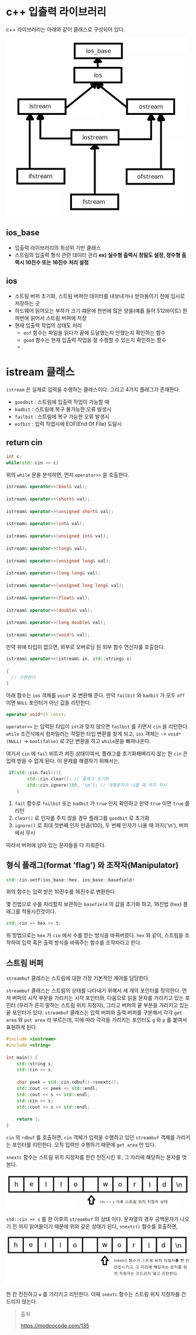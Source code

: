 # c++ 입출력 라이브러리

c++ 라이브러리는 아래와 같이 클래스로 구성되어 있다.



![iostream1](../img/iostream1.JPG)



## ios_base

- 입출력 라이브러리의 최상위 기반 클래스
- 스트림의 입출력 형식 관련 데이터 관리 **ex) 실수형 출력시 정밀도 설정, 정수형 출력시 10진수 또는 16진수 처리 설정**

## ios

- 스트림 버퍼 초기화, 스트림 버퍼란 데이터를 내보내거나 받아들이기 전에 임시로 저장하는 곳
- 하드웨어 읽어오는 부하가 크기 떄문에 한번에 많은 양을(예를 들어 512바이트) 한꺼번에 읽어서 스트림 버퍼에 저장
- 현재 입출력 작업의 상태도 처리
  - `eof` 함수는 파일을 읽다가 끝에 도달했는지 안했는지 확인하는 함수
  - `good` 함수는 현재 입출력 작업을 잘 수행할 수 있는지 확인하는 함수
  - 

# istream 클래스

`istream` 은 실제로 입력을 수행하는 클래스이다. 그리고 4가지 플래그가 존재한다.

- `goodbit` : 스트림에 입출력 작업이 가능할 때
- `badbit` : 스트림에 복구 불가능한 오류 발생시
- `failbit` : 스트림에 복구 가능한 오류 발생시
- `eofbit` : 입력 작업시에 EOF(End Of File) 도달시

## return cin

```c++
int c;
while(std::cin >> c)
```

위의 `while` 문을 분석하면,  먼저 `operator>>` 을 호출한다.

```c++
istream& operator>>(bool& val);

istream& operator>>(short& val);

istream& operator>>(unsigned short& val);

istream& operator>>(int& val);

istream& operator>>(unsigned int& val);

istream& operator>>(long& val);

istream& operator>>(unsigned long& val);

istream& operator>>(long long& val);

istream& operator>>(unsigned long long& val);

istream& operator>>(float& val);

istream& operator>>(double& val);

istream& operator>>(long double& val);

istream& operator>>(void*& val);
```

만약 위에 타입이 없으면, 외부로 오버로딩 된 외부 함수 연산자를 호출한다.

```c++
istream& operator>>(istream& in, std::string& s)

{
  // 구현한다
}
```

 아래 함수는 `ios` 객체를 `void*` 로 변환해 준다.  만약 `failbit` 와 `badbit` 가 모두 `off` 이면 `NULL` 포인터가 아닌 값을 리턴한다.

```c++
operator void*() const;
```

`operator>>` 는 입력된 타입이  `int`과 맞지 않으면 `failbit` 를 키면서 `cin` 을 리턴한다.  `while` 조건식에서 컴파일러는 적절한 타입 변환를 찾게 되고, `ios` 객체는 -> `void*(NULL)` -> `bool(false)` 로 2단 변환을 하고  `while`문을 빠져나온다.

여기서 `cin` 에 `fail` 비트가 켜진 상태이여서, 플래그를 초기화해벼리지 않는 한 `cin` 은 입력 받을 수 없게 된다. 이 문제를 해결하기 위해서는,

```c++
 if(std::cin.fail()){
        std::cin.clear(); // 플래그 초기화
        std::cin.ignore(100, '\n'); // 개행문자가 나올 때 까지 무시
    }
```

1. `fail` 함수로 `failbit`  또는 `badbit` 가 `true` 인지 확인하고 만약 `true` 이면 `true` 를 리턴
2. `clear()` 로 인자를 주지 않을 경우 플래그를 `goodbit` 로 초기화 
3. `ignore()` 로 최대 첫번째 인자 만큼(100), 두 번째 인자가 나올 때 까지('\n'), 버퍼에서 무시

따라서 버퍼에 남아 있는 문자들을 다 지워준다.



## 형식 플래그(format 'flag') 와 조작자(Manipulator)

```c++
std::cin.setf(ios_base::hex, ios_base::basefield)
```

위의 함수는 입력 받은 10진수를 16진수로 변환한다. 

몇 진법으로 수를 처리할지 보관하는 `basefield` 의 값을 초기화 하고, 16진법 (`hex`) 플래그를 적용시킨것이다. 

```c++
std::cin >> hex >> t;
```

위 방법으로는 `hex` 가 `cin` 에서 수를 받는 방식을 바꿔버렸다. `hex` 와 같이, 스트림을 조작하여 입력 혹은 출력 방식을 바꿔주는 함수를 조작자라고 한다.



## 스트림 버퍼

`streambuf` 클래스는 스트림에 대한 가장 기본적인 제어를 담당한다.

`streambuf` 클래스는 스트림의 상태를 나타내기 위해서 세 개의 포인터를 정의한다. 먼저 버퍼의 시작 부분을 가리키는 시작 포인터와, 다음으로 읽을 문자를 가리키고 있는 포인터 (우리가 흔히 말하는 스트림 위치 지정자), 그리고 버퍼의 끝 부분을 가리키고 있는 끝 포인터가 있다. `streambuf` 클래스는 입력 버퍼와 출력 버퍼를 구분해서 각각 `get area` 와 `put area` 라 부르는데, 이에 따라 각각을 가리키는 포인터도 `g` 와 `p` 를 붙여서 표현하게 된다.

```c++
#include <iostream>
#include <string>

int main() {
    std::string s;
    std::cin >> s;

    char peek = std::cin.rdbuf()->snextc();
    std::cout << peek << std::endl;
    std::cout << s << std::endl;
    std::cin >> s;
    std::cout << s << std::endl;

    return 1;
}
```

`cin` 의 `rdbuf` 를 호출하면, `cin` 객체가 입력을 수행하고 있던 `streambuf` 객체를 가리키는 포인터를 리턴한다. 오직 입력만 수행하기 때문에 `get area` 만 있다.

`snextc` 함수는 스트림 위치 지정자를 한칸 전진시킨 후, 그 자리에 해당하는 문자를 엿본다.



![iostream2](../img/iostream2.JPG)

`std::cin >> s` 를 한 이후의 `streambuf` 의 상태 이다. 문자열의 경우 공백문자가 나오기 전 까지 읽어들이기 때문에 위와 같은 상태가 된다, `snextc()` 함수를 호출하면,



![iostream3](../img/iostream3.JPG)

한 칸 전진하고 `w` 를 가리키고 리턴한다. 이때 `snextc` 함수는 스트림 위치 지정자를 건드리지 않는다.





> 출처
>
> https://modoocode.com/135

